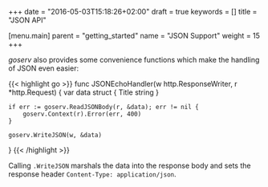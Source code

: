 +++
date = "2016-05-03T15:18:26+02:00"
draft = true
keywords = []
title = "JSON API"

[menu.main]
    parent = "getting_started"
    name = "JSON Support"
    weight = 15
+++

*goserv* also provides some convenience functions which make the handling of JSON even easier:

{{< highlight go >}}
func JSONEchoHandler(w http.ResponseWriter, r *http.Request) {
    var data struct { Title string }

    if err := goserv.ReadJSONBody(r, &data); err != nil {
        goserv.Context(r).Error(err, 400)
    }

    goserv.WriteJSON(w, &data)
}
{{< /highlight >}}

Calling `.WriteJSON` marshals the data into the response body and sets the response header
`Content-Type: application/json`.
